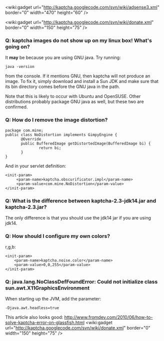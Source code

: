 &lt;wiki:gadget url="http://kaptcha.googlecode.com/svn/wiki/adsense3.xml" border="0" width="470" height="60" /&gt;

&lt;wiki:gadget url="http://kaptcha.googlecode.com/svn/wiki/donate.xml" border="0" width="150" height="75" /&gt;

### Q: kaptcha images do not show up on my linux box! What's going on? ###

It **may** be because you are using GNU java. Try running:

`java -version`

from the console. If it mentions GNU, then kaptcha will not produce an image. To fix it, simply download and install a Sun JDK and make sure that its bin directory comes before the GNU java in the path.

Note that this is likely to occur with Ubuntu and OpenSUSE. Other distributions probably package GNU java as well, but these two are confirmed.

### Q: How do I remove the image distortion? ###

```
package com.mine;
public class NoDistortion implements GimpyEngine {
       @Override
       public BufferedImage getDistortedImage(BufferedImage bi) {
               return bi;
       }
}
```

And in your servlet definition:
```
<init-param>
     <param-name>kaptcha.obscurificator.impl</param-name>
     <param-value>com.mine.NoDistortion</param-value>
</init-param>
```

### Q: What is the difference between kaptcha-2.3-jdk14.jar and kaptcha-2.3.jar? ###

The only difference is that you should use the jdk14 jar if you are using jdk14.

### Q: How should I configure my own colors? ###

r,g,b:

```
<init-param>
    <param-name>kaptcha.noise.color</param-name>
    <param-value>0,0,255</param-value>
</init-param>
```

### Q: java.lang.NoClassDefFoundError: Could not initialize class sun.awt.X11GraphicsEnvironment ###

When starting up the JVM, add the parameter:
```
-Djava.awt.headless=true
```

This article also looks good: http://www.fromdev.com/2010/06/how-to-solve-kaptcha-error-on-glassfish.html
&lt;wiki:gadget url="http://kaptcha.googlecode.com/svn/wiki/donate.xml" border="0" width="150" height="75" /&gt;